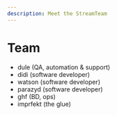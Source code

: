 ```yaml
---
description: Meet the StreamTeam
---
```


# Team

* dule (QA, automation & support)
* didi (software developer)
* watson (software developer)
* parazyd (software developer)
* ghf (BD, ops)
* imprfekt (the glue)
